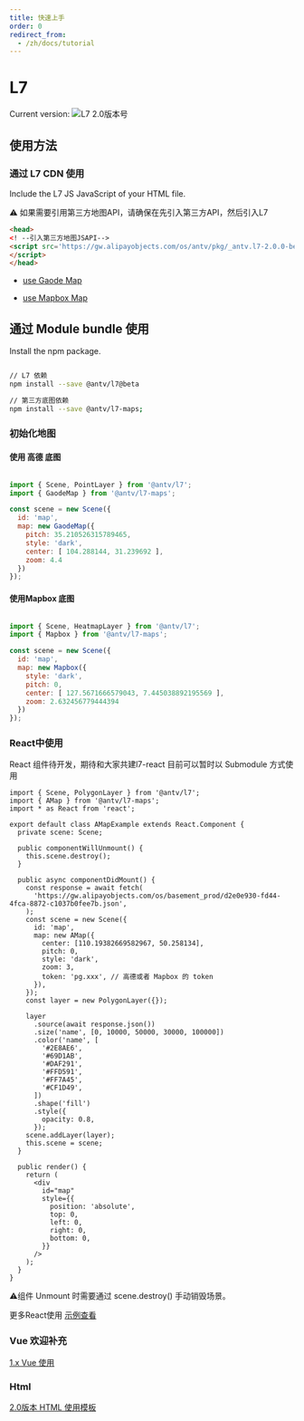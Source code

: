 ```yaml
---
title: 快速上手
order: 0
redirect_from:
  - /zh/docs/tutorial
---
```


# L7 

Current version:  ![L7 2.0版本号](https://badgen.net/npm/v/@antv/l7/beta)

## 使用方法

###  通过  L7 CDN 使用

Include the L7 JS JavaScript  <head> of your HTML file.

:warning: 如果需要引用第三方地图API，请确保在先引入第三方API，然后引入L7

```html
<head>
<! --引入第三方地图JSAPI--> 
<script src='https://gw.alipayobjects.com/os/antv/pkg/_antv.l7-2.0.0-beta.19/dist/l7.js'>
</script>
</head>
```

- [use Gaode Map](./map/amap)

- [use Mapbox Map ](./map/mapbox)


## 通过 Module  bundle 使用

Install the npm package.

```bash

// L7 依赖
npm install --save @antv/l7@beta

// 第三方底图依赖
npm install --save @antv/l7-maps;

```


### 初始化地图

#### 使用 高德 底图

```javascript

import { Scene, PointLayer } from '@antv/l7';
import { GaodeMap } from '@antv/l7-maps';

const scene = new Scene({
  id: 'map',
  map: new GaodeMap({
    pitch: 35.210526315789465,
    style: 'dark',
    center: [ 104.288144, 31.239692 ],
    zoom: 4.4
  })
});
```

#### 使用Mapbox 底图

```javascript

import { Scene, HeatmapLayer } from '@antv/l7';
import { Mapbox } from '@antv/l7-maps';

const scene = new Scene({
  id: 'map',
  map: new Mapbox({
    style: 'dark',
    pitch: 0,
    center: [ 127.5671666579043, 7.445038892195569 ],
    zoom: 2.632456779444394
  })
});

```

### React中使用

React 组件待开发，期待和大家共建l7-react 目前可以暂时以 Submodule 方式使用

```
import { Scene, PolygonLayer } from '@antv/l7';
import { AMap } from '@antv/l7-maps';
import * as React from 'react';

export default class AMapExample extends React.Component {
  private scene: Scene;

  public componentWillUnmount() {
    this.scene.destroy();
  }

  public async componentDidMount() {
    const response = await fetch(
      'https://gw.alipayobjects.com/os/basement_prod/d2e0e930-fd44-4fca-8872-c1037b0fee7b.json',
    );
    const scene = new Scene({
      id: 'map',
      map: new AMap({
        center: [110.19382669582967, 50.258134],
        pitch: 0,
        style: 'dark',
        zoom: 3,
        token: 'pg.xxx', // 高德或者 Mapbox 的 token
      }),
    });
    const layer = new PolygonLayer({});

    layer
      .source(await response.json())
      .size('name', [0, 10000, 50000, 30000, 100000])
      .color('name', [
        '#2E8AE6',
        '#69D1AB',
        '#DAF291',
        '#FFD591',
        '#FF7A45',
        '#CF1D49',
      ])
      .shape('fill')
      .style({
        opacity: 0.8,
      });
    scene.addLayer(layer);
    this.scene = scene;
  }

  public render() {
    return (
      <div
        id="map"
        style={{
          position: 'absolute',
          top: 0,
          left: 0,
          right: 0,
          bottom: 0,
        }}
      />
    );
  }
}
```

⚠️组件 Unmount 时需要通过 scene.destroy() 手动销毁场景。

更多React使用 [示例查看](https://github.com/antvis/L7/tree/master/stories) 

### Vue 欢迎补充
[1.x Vue 使用](https://codesandbox.io/s/l7-vue1xdemo-wknsz)
### Html
[2.0版本 HTML 使用模板](https://codesandbox.io/s/l7htmltemplate-vp2lp)
